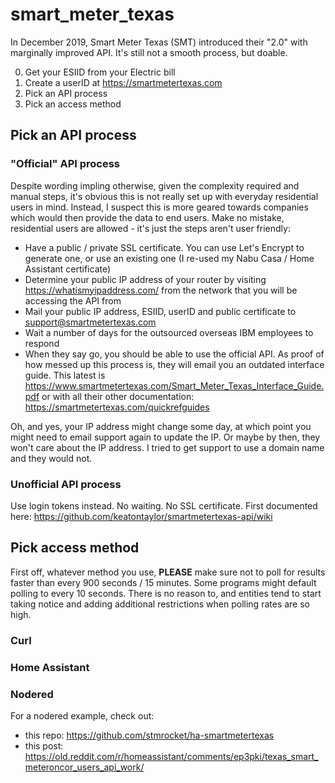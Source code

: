 # smart_meter_texas
In December 2019, Smart Meter Texas (SMT) introduced their "2.0" with marginally improved API.  It's still not a smooth process, but doable.

0. Get your ESIID from your Electric bill
1. Create a userID at https://smartmetertexas.com
2. Pick an API process
3. Pick an access method

## Pick an API process

### "Official" API process

Despite wording impling otherwise, given the complexity required and manual steps, it's obvious this is not really set up with everyday residential users in mind.  Instead, I suspect this is more geared towards companies which would then provide the data to end users. Make no mistake, residential users are allowed - it's just the steps aren't user friendly:

* Have a public / private SSL certificate.  You can use Let's Encrypt to generate one, or use an existing one (I re-used my Nabu Casa / Home Assistant certificate)
* Determine your public IP address of your router by visiting https://whatismyipaddress.com/ from the network that you will be accessing the API from
* Mail your public IP address, ESIID, userID and public certificate to support@smartmetertexas.com
* Wait a number of days for the outsourced overseas IBM employees to respond
* When they say go, you should be able to use the official API. As proof of how messed up this process is, they will email you an outdated interface guide.  This latest is https://www.smartmetertexas.com/Smart_Meter_Texas_Interface_Guide.pdf or with all their other documentation: https://smartmetertexas.com/quickrefguides

Oh, and yes, your IP address might change some day, at which point you might need to email support again to update the IP.  Or maybe by then, they won't care about the IP address.  I tried to get support to use a domain name and they would not.  

### Unofficial API process

Use login tokens instead.  No waiting.  No SSL certificate. 
First documented here: https://github.com/keatontaylor/smartmetertexas-api/wiki


## Pick access method

First off, whatever method you use, **PLEASE** make sure not to poll for results faster than every 900 seconds / 15 minutes.  Some programs might default polling to every 10 seconds. There is no reason to, and entities tend to start taking notice and adding additional restrictions when polling rates are so high.

### Curl

### Home Assistant

### Nodered
For a nodered example, check out:
* this repo: https://github.com/stmrocket/ha-smartmetertexas
* this post: https://old.reddit.com/r/homeassistant/comments/ep3pki/texas_smart_meteroncor_users_api_work/

